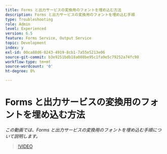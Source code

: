 ```yaml
---
title: Forms と出力サービスの変換用のフォントを埋め込む方法
description: Forms と出力サービスの変換用のフォントを埋め込む手順
type: Troubleshooting
role: Admin
level: Experienced
version: 6.5
feature: Forms Service, Output Service
topic: Development
index: y
exl-id: 00ca88d6-8243-4919-8cb1-7a55e5213e06
source-git-commit: b3e9251bdb18a008be95c1fa9e5c79252a74fc98
workflow-type: tm+mt
source-wordcount: '0'
ht-degree: 0%

---
```


# Forms と出力サービスの変換用のフォントを埋め込む方法

*この動画では、Forms と出力サービスの変換用のフォントを埋め込む手順について説明します。*

>[!VIDEO](https://video.tv.adobe.com/v/335496?quality=12&learn=on)
